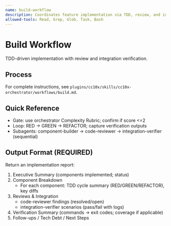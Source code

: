 ```yaml
---
name: build-workflow
description: Coordinates feature implementation via TDD, review, and integration verification. Loads shared skills and invokes component-builder, code-reviewer, and integration-verifier sequentially.
allowed-tools: Read, Grep, Glob, Task, Bash
---
```


# Build Workflow

TDD-driven implementation with review and integration verification.

## Process
For complete instructions, see `plugins/cc10x/skills/cc10x-orchestrator/workflows/build.md`.

## Quick Reference
- Gate: use orchestrator Complexity Rubric; confirm if score <=2
- Loop: RED -> GREEN -> REFACTOR; capture verification outputs
- Subagents: component-builder -> code-reviewer -> integration-verifier (sequential)

## Output Format (REQUIRED)
Return an implementation report:

1) Executive Summary (components implemented; status)
2) Component Breakdown
   - For each component: TDD cycle summary (RED/GREEN/REFACTOR), key diffs
3) Reviews & Integration
   - code-reviewer findings (resolved/open)
   - integration-verifier scenarios (pass/fail with logs)
4) Verification Summary (commands → exit codes; coverage if applicable)
5) Follow-ups / Tech Debt / Next Steps
